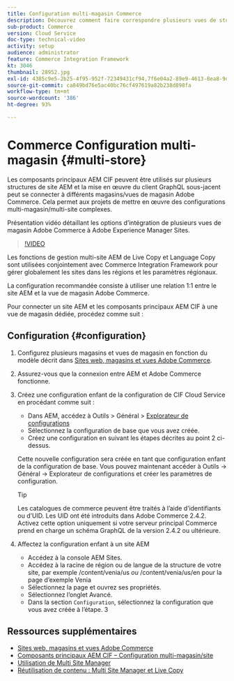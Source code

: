 ```yaml
---
title: Configuration multi-magasin Commerce
description: Découvrez comment faire correspondre plusieurs vues de stockage d’Adobe Commerce vers AEM. Cela permet aux projets de prendre en charge des cas d’utilisation à plusieurs clients et multilingues.
sub-product: Commerce
version: Cloud Service
doc-type: technical-video
activity: setup
audience: administrator
feature: Commerce Integration Framework
kt: 3046
thumbnail: 28952.jpg
exl-id: 4385c9e5-2b25-4f95-952f-72349431cf94,7f6e04a2-89e9-4613-8ea8-9dac1acea30b
source-git-commit: ca849bd76e5ac40bc76cf497619a82b238d898fa
workflow-type: tm+mt
source-wordcount: '386'
ht-degree: 93%

---
```


# Commerce  Configuration multi-magasin {#multi-store}

Les composants principaux AEM CIF peuvent être utilisés sur plusieurs structures de site AEM et la mise en œuvre du client GraphQL sous-jacent peut se connecter à différents magasins/vues de magasin Adobe Commerce. Cela permet aux projets de mettre en œuvre des configurations multi-magasin/multi-site complexes.

Présentation vidéo détaillant les options d’intégration de plusieurs vues de magasin Adobe Commerce à Adobe Experience Manager Sites.

>[!VIDEO](https://video.tv.adobe.com/v/28952/?quality=12)

Les fonctions de gestion multi-site AEM de Live Copy et Language Copy sont utilisées conjointement avec Commerce Integration Framework pour gérer globalement les sites dans les régions et les paramètres régionaux.

La configuration recommandée consiste à utiliser une relation 1:1 entre le site AEM et la vue de magasin Adobe Commerce.

Pour connecter un site AEM et les composants principaux AEM CIF à une vue de magasin dédiée, procédez comme suit :

## Configuration {#configuration}

1. Configurez plusieurs magasins et vues de magasin en fonction du modèle décrit dans [Sites web, magasins et vues Adobe Commerce](https://docs.magento.com/m2/ce/user_guide/stores/websites-stores-views.html).

2. Assurez-vous que la connexion entre AEM et Adobe Commerce fonctionne.

3. Créez une configuration enfant de la configuration de CIF Cloud Service en procédant comme suit :

   * Dans AEM, accédez à Outils > Général > [Explorateur de configurations](/help/implementing/developing/introduction/configurations.md#using-configuration-browser)
   * Sélectionnez la configuration de base que vous avez créée.
   * Créez une configuration en suivant les étapes décrites au point 2 ci-dessus.

   Cette nouvelle configuration sera créée en tant que configuration enfant de la configuration de base. Vous pouvez maintenant accéder à Outils -> Général -> Explorateur de configurations et créer les paramètres de configuration.

   >[!TIP]
   >
   > Les catalogues de commerce peuvent être traités à l’aide d’identifiants ou d’UID. Les UID ont été introduits dans Adobe Commerce 2.4.2. Activez cette option uniquement si votre serveur principal Commerce prend en charge un schéma GraphQL de la version 2.4.2 ou ultérieure.

4. Affectez la configuration enfant à un site AEM

   * Accédez à la console AEM Sites.
   * Accédez à la racine de région ou de langue de la structure de votre site, par exemple /content/venia/us _ou_ /content/venia/us/en pour la page d’exemple Venia
   * Sélectionnez la page et ouvrez ses propriétés.
   * Sélectionnez l’onglet Avancé.
   * Dans la section `Configuration`, sélectionnez la configuration que vous avez créée à l’étape.  3

## Ressources supplémentaires

* [Sites web, magasins et vues Adobe Commerce](https://docs.magento.com/m2/ce/user_guide/stores/websites-stores-views.html)
* [Composants principaux AEM CIF – Configuration multi-magasin/site](https://github.com/adobe/aem-core-cif-components/wiki/configuration#multi-store--site-configuration)
* [Utilisation de Multi Site Manager](https://experienceleague.adobe.com/docs/experience-manager-learn/sites/translation/multi-site-manager-feature-video-use.html?lang=fr)
* [Réutilisation de contenu : Multi Site Manager et Live Copy](/help/sites-cloud/administering/msm/overview.md)
